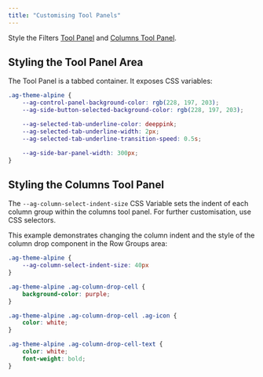```yaml
---
title: "Customising Tool Panels"
---
```


Style the Filters [Tool Panel](/component-tool-panel/) and [Columns Tool Panel](/tool-panel-columns/).

## Styling the Tool Panel Area

The Tool Panel is a tabbed container. It exposes CSS variables:

```css
.ag-theme-alpine {
    --ag-control-panel-background-color: rgb(228, 197, 203);
    --ag-side-button-selected-background-color: rgb(228, 197, 203);

    --ag-selected-tab-underline-color: deeppink;
    --ag-selected-tab-underline-width: 2px;
    --ag-selected-tab-underline-transition-speed: 0.5s;

    --ag-side-bar-panel-width: 300px;
}
```

<grid-example title='Tool Panel Area Styling' name='tool-panel-tabs' type='generated' options='{ "exampleHeight": 450, "enterprise": true, "modules": ["clientside", "rowgrouping", "menu", "setfilter", "columnpanel", "filterpanel"]  }'></grid-example>

## Styling the Columns Tool Panel

The `--ag-column-select-indent-size` CSS Variable sets the indent of each column group within the columns tool panel. For further customisation, use CSS selectors.

This example demonstrates changing the column indent and the style of the column drop component in the Row Groups area:

```css
.ag-theme-alpine {
    --ag-column-select-indent-size: 40px
}

.ag-theme-alpine .ag-column-drop-cell {
    background-color: purple;
}

.ag-theme-alpine .ag-column-drop-cell .ag-icon {
    color: white;
}

.ag-theme-alpine .ag-column-drop-cell-text {
    color: white;
    font-weight: bold;
}
```

<grid-example title='Columns Tool Panel' name='column-tool-panel' type='generated' options='{ "exampleHeight": 450, "enterprise": true, "modules": ["clientside", "rowgrouping", "menu", "setfilter", "columnpanel"]  }'></grid-example>
